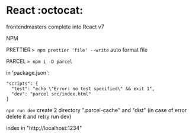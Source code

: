 # React :octocat:
frontendmasters complete into React v7 

NPM

PRETTIER
`> npm prettier 'file' --write` auto format file

PARCEL
`> npm i -D parcel`

in 'package.json':
```
"scripts": {
  "test": "echo \"Error: no test specified\" && exit 1",
  "dev": "parcel src/index.html"
}
```

`npm run dev` create 2 directory ".parcel-cache" and "dist" (in case of error delete it and retry run dev)

index in "http://localhost:1234"
